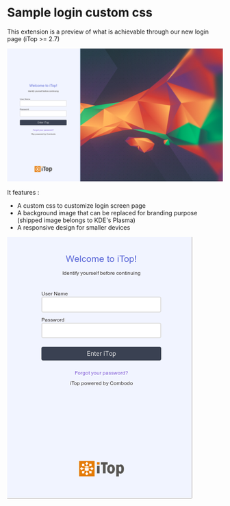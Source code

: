 # Sample login custom css

This extension is a preview of what is achievable through our new login page (iTop >= 2.7)

![Preview](docs/preview1.png)

It features :
* A custom css to customize login screen page
* A background image that can be replaced for branding purpose (shipped image belongs to KDE's Plasma)
* A responsive design for smaller devices

![Preview](docs/preview2.png)